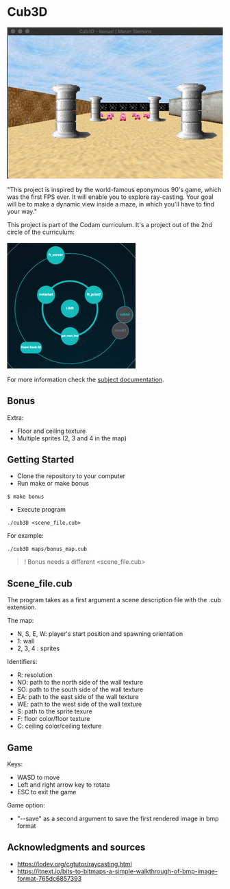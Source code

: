 # Cub3D
<a href><img src="info/screenshot_bonus.png" title="Screenshot_bonus" alt="Screenshot_bonus"></a>

"This project is inspired by the world-famous eponymous 90's game, which was the first FPS ever. It will enable you to explore ray-casting. Your goal will be to make a dynamic view inside a maze, in which you'll have to find your way."

This project is part of the Codam curriculum. It's a project out of the 2nd circle of the curriculum:</br>
</br>
<a href><img src="info/curriculum_cub3d.png" width="300" title="cub3d" alt="cub3d"></a>

For more information check the <a href="info/en.subject.cub3d">subject documentation</a>.


## Bonus

Extra:
* Floor and ceiling texture
* Multiple sprites (2, 3 and 4 in the map)

## Getting Started

- Clone the repository to your computer
- Run make or make bonus
```
$ make bonus
```
- Execute program
```
./cub3D <scene_file.cub>
```

For example:
```
./cub3D maps/bonus_map.cub
```

> ! Bonus needs a different <scene_file.cub>

## Scene_file.cub

The program takes as a first argument a scene description file with the .cub extension.

The map:
- N, S, E, W: player's start position and spawning orientation
- 1: wall
- 2, 3, 4 : sprites

Identifiers:
- R: resolution
- NO: path to the north side of the wall texture
- SO: path to the south side of the wall texture
- EA: path to the east side of the wall texture
- WE: path to the west side of the wall texture
- S: path to the sprite texure
- F: floor color/floor texture
- C: ceiling color/ceiling texture

## Game

Keys:
- WASD to move
- Left and right arrow key to rotate
- ESC to exit the game

Game option:
- "--save" as a second argument to save the first rendered image in bmp format

## Acknowledgments and sources

* https://lodev.org/cgtutor/raycasting.html
* https://itnext.io/bits-to-bitmaps-a-simple-walkthrough-of-bmp-image-format-765dc6857393
